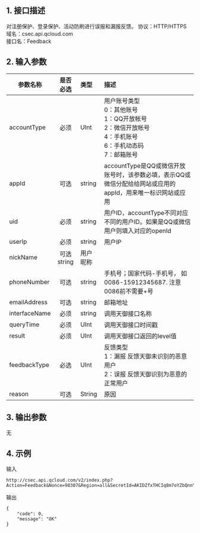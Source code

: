 ## 1. 接口描述
对注册保护、登录保护、活动防刷进行误报和漏报反馈。
协议：HTTP/HTTPS  
域名：csec.api.qcloud.com  
接口名：Feedback

## 2. 输入参数
| 参数名称        | 是否必选           | 类型  | 描述 |
| ------------- |:-------------:| :-----|:-----|
| accountType  | 必须 |  UInt | 用户账号类型<br>0：其他账号<br>1：QQ开放帐号<br>2：微信开放帐号<br>4：手机账号<br>6：手机动态码<br>7：邮箱账号 |
| appId  | 可选 |  string | accountType是QQ或微信开放账号时，该参数必填，表示QQ或微信分配给给网站或应用的appId，用来唯一标识网站或应用 |
| uid  | 必须 |  string | 用户ID，accountType不同对应不同的用户ID。如果是QQ或微信用户则填入对应的openId |
| userIp  | 必须 |  string | 用户IP |
| nickName |可选string| 用户昵称|
| phoneNumber  | 可选 |  string | 手机号；国家代码-手机号， 如0086-15912345687. 注意0086前不需要+号 |
| emailAddress|可选|string|邮箱地址|
| interfaceName |必须|string|调用天御接口名称|
| queryTime|必须|UInt|调用天御接口时间戳|
| result|必须|UInt|调用天御接口返回的level值|
| feedbackType|必选|UInt|反馈类型<br> 1：漏报 反馈天御未识别的恶意用户 <br>2：误报 反馈天御识别为恶意的正常用户|
| reason|可选|String|原因|



## 3. 输出参数
无



## 4. 示例
输入
```
http://csec.api.qcloud.com/v2/index.php?Action=Feedback&Nonce=98307&Region=all&SecretId=AKIDZfxTHCIq8m7oYZbQnnYZZsV7uSYd76vA&Timestamp=1463536038&accountType=4&emailAddress=373909726%40qq.com&feedbackReason=%E4%BB%80%E4%B9%88%EF%BC%8C%E5%8E%9F%E5%9B%A0&feedbackType=1&interfaceName=RegisterProtection&nickName=arlis&phoneNumber=13246208548&queryTime=1436664316&result=1&uid=18665911514&userIp=8.8.8.8&Signature=souhVdKLgZbb%2BwqrED8K5azrl7o%3D
```
输出
```
{
    "code": 0,
    "message": "OK"
}
```
